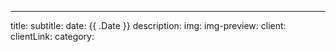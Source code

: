 ---
title: 
subtitle: 
date: {{ .Date }}
description: 
img: 
img-preview: 
client: 
clientLink: 
category: 

